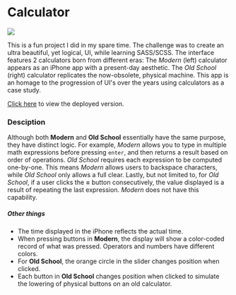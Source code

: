 # Calculator

![](https://i.imgur.com/HTxYyaq.gif)

This is a fun project I did in my spare time. The challenge was to create an ultra beautiful, yet logical, UI, while learning SASS/SCSS. The interface features 2 calculators born from different eras: The *Modern* (left) calculator appears as an iPhone app with a present-day aesthetic. The *Old School* (right) calculator replicates the now-obsolete, physical machine. This app is an homage to the progression of UI's over the years using calculators as a case study.

[Click here](https://calcstyle.herokuapp.com/) to view the deployed version.

### Desciption
Although both **Modern** and **Old School** essentially have the same purpose, they have distinct logic. For example, *Modern* allows you to type in multiple math expressions before pressing `enter`, and then returns a result based on order of operations. *Old School* requires each expression to be computed one-by-one. This means *Modern* allows users to backspace characters, while *Old School* only allows a full clear. Lastly, but not limited to, for *Old School*, if a user clicks the **=** button consecutively, the value displayed is a result of repeating the last expression. *Modern* does not have this capability.

##### Other things
* The time displayed in the iPhone reflects the actual time.
* When pressing buttons in **Modern**, the display will show a color-coded record of what was pressed. Operators and numbers have different colors.
* For **Old School**, the orange circle in the slider changes position when clicked.
* Each button in **Old School** changes position when clicked to simulate the lowering of physical buttons on an old calculator.